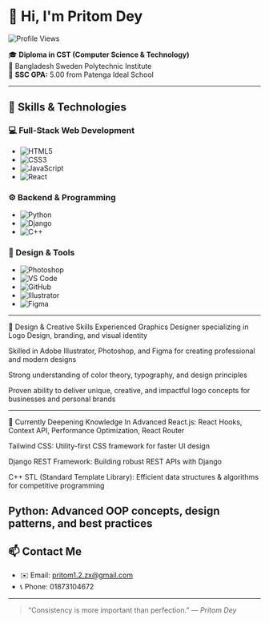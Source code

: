 # 👋 Hi, I'm Pritom Dey

![Profile Views](https://img.shields.io/badge/Profile%20Views---orange?style=for-the-badge)


🎓 **Diploma in CST (Computer Science & Technology)**  
🏫 Bangladesh Sweden Polytechnic Institute  
🎯 **SSC GPA:** 5.00 from Patenga Ideal School

---

## 🚀 Skills & Technologies

### 💻 Full-Stack Web Development
- ![HTML5](https://img.shields.io/badge/HTML5-E34F26?style=for-the-badge&logo=html5&logoColor=white)
- ![CSS3](https://img.shields.io/badge/CSS3-1572B6?style=for-the-badge&logo=css3&logoColor=white)
- ![JavaScript](https://img.shields.io/badge/JavaScript-F7DF1E?style=for-the-badge&logo=javascript&logoColor=black)
- ![React](https://img.shields.io/badge/React-61DAFB?style=for-the-badge&logo=react&logoColor=black)

### ⚙️ Backend & Programming
- ![Python](https://img.shields.io/badge/Python-3776AB?style=for-the-badge&logo=python&logoColor=white)
- ![Django](https://img.shields.io/badge/Django-092E20?style=for-the-badge&logo=django&logoColor=white)
- ![C++](https://img.shields.io/badge/C++-00599C?style=for-the-badge&logo=c%2B%2B&logoColor=white)

### 🎨 Design & Tools
- ![Photoshop](https://img.shields.io/badge/Photoshop-31A8FF?style=for-the-badge&logo=adobephotoshop&logoColor=white)
- ![VS Code](https://img.shields.io/badge/VS%20Code-007ACC?style=for-the-badge&logo=visual-studio-code&logoColor=white)
- ![GitHub](https://img.shields.io/badge/GitHub-181717?style=for-the-badge&logo=github&logoColor=white)
- ![Illustrator](https://img.shields.io/badge/Illustrator-FF9A00?style=for-the-badge&logo=adobeillustrator&logoColor=white)
- ![Figma](https://img.shields.io/badge/Figma-F24E1E?style=for-the-badge&logo=figma&logoColor=white)



---
🎨 Design & Creative Skills
Experienced Graphics Designer specializing in Logo Design, branding, and visual identity

Skilled in Adobe Illustrator, Photoshop, and Figma for creating professional and modern designs

Strong understanding of color theory, typography, and design principles

Proven ability to deliver unique, creative, and impactful logo concepts for businesses and personal brands

---




🌱 Currently Deepening Knowledge In
Advanced React.js: React Hooks, Context API, Performance Optimization, React Router

Tailwind CSS: Utility-first CSS framework for faster UI design

Django REST Framework: Building robust REST APIs with Django

C++ STL (Standard Template Library): Efficient data structures & algorithms for competitive programming

Python: Advanced OOP concepts, design patterns, and best practices
---

## 📫 Contact Me

- ✉️ Email: pritom1.2.zx@gmail.com
- 📞 Phone: 01873104672


---

> “Consistency is more important than perfection.” — *Pritom Dey*

